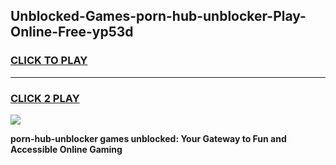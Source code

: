 
## Unblocked-Games-porn-hub-unblocker-Play-Online-Free-yp53d
<h3>
<a href="https://premium76.site?title=porn-hub-unblocker&ref=26A">CLICK TO PLAY</a></h3>
<hr>

<h3>
<a href="https://premium76.site?title=porn-hub-unblocker&ref=26A">CLICK 2 PLAY</a>
  
</h3>

<a href="https://premium76.site?title=porn-hub-unblocker&ref=26A"><img src="https://clearcache.store/games.png"></a>


**porn-hub-unblocker games unblocked: Your Gateway to Fun and Accessible Online Gaming**
